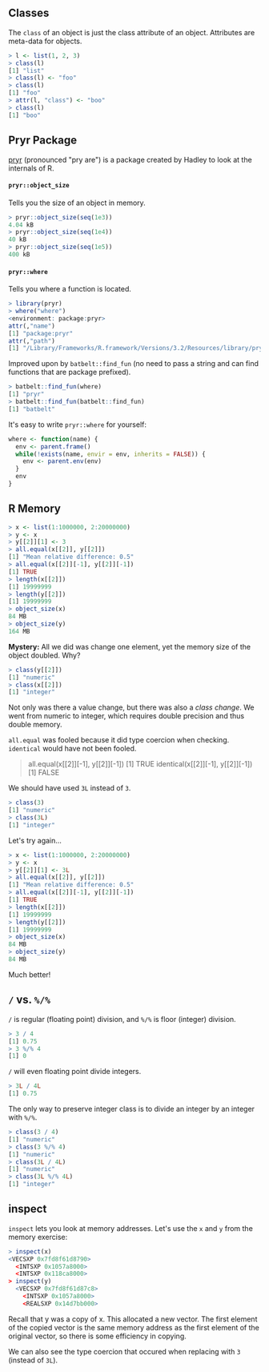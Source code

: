 ## Classes

The `class` of an object is just the class attribute of an object.  Attributes are meta-data for objects.

```R
> l <- list(1, 2, 3)
> class(l)
[1] "list"
> class(l) <- "foo"
> class(l)
[1] "foo"
> attr(l, "class") <- "boo"
> class(l)
[1] "boo"
```


## Pryr Package

[pryr](https://github.com/hadley/pryr) (pronounced "pry are") is a package created by Hadley to look at the internals of R.

#### `pryr::object_size`

Tells you the size of an object in memory.

```R
> pryr::object_size(seq(1e3))
4.04 kB
> pryr::object_size(seq(1e4))
40 kB
> pryr::object_size(seq(1e5))
400 kB
```

#### `pryr::where`

Tells you where a function is located.

```R
> library(pryr)
> where("where")
<environment: package:pryr>
attr(,"name")
[1] "package:pryr"
attr(,"path")
[1] "/Library/Frameworks/R.framework/Versions/3.2/Resources/library/pryr"
```

Improved upon by `batbelt::find_fun` (no need to pass a string and can find functions that are package prefixed).

```R
> batbelt::find_fun(where)
[1] "pryr"
> batbelt::find_fun(batbelt::find_fun)
[1] "batbelt"
```

It's easy to write `pryr::where` for yourself:

```R
where <- function(name) {
  env <- parent.frame()
  while(!exists(name, envir = env, inherits = FALSE)) {
    env <- parent.env(env)  
  }
  env
}
```


## R Memory

```R
> x <- list(1:1000000, 2:20000000)
> y <- x
> y[[2]][1] <- 3
> all.equal(x[[2]], y[[2]])
[1] "Mean relative difference: 0.5"
> all.equal(x[[2]][-1], y[[2]][-1])
[1] TRUE
> length(x[[2]])
[1] 19999999
> length(y[[2]])
[1] 19999999
> object_size(x)
84 MB
> object_size(y)
164 MB
```

**Mystery:** All we did was change one element, yet the memory size of the object doubled.  Why?

```R
> class(y[[2]])
[1] "numeric"
> class(x[[2]])
[1] "integer"
```

Not only was there a value change, but there was also a *class change*.  We went from numeric to integer, which requires double precision and thus double memory.

`all.equal` was fooled because it did type coercion when checking.  `identical` would have not been fooled.

> all.equal(x[[2]][-1], y[[2]][-1])
[1] TRUE
> identical(x[[2]][-1], y[[2]][-1])
[1] FALSE

We should have used `3L` instead of `3`.

```R
> class(3)
[1] "numeric"
> class(3L)
[1] "integer"
```

Let's try again...

```R
> x <- list(1:1000000, 2:20000000)
> y <- x
> y[[2]][1] <- 3L
> all.equal(x[[2]], y[[2]])
[1] "Mean relative difference: 0.5"
> all.equal(x[[2]][-1], y[[2]][-1])
[1] TRUE
> length(x[[2]])
[1] 19999999
> length(y[[2]])
[1] 19999999
> object_size(x)
84 MB
> object_size(y)
84 MB
```

Much better!



## `/` vs. `%/%`

`/` is regular (floating point) division, and `%/%` is floor (integer) division.

```R
> 3 / 4
[1] 0.75
> 3 %/% 4
[1] 0
```

`/` will even floating point divide integers.

```R
> 3L / 4L
[1] 0.75
```

The only way to preserve integer class is to divide an integer by an integer with `%/%`.

```R
> class(3 / 4)
[1] "numeric"
> class(3 %/% 4)
[1] "numeric"
> class(3L / 4L)
[1] "numeric"
> class(3L %/% 4L)
[1] "integer"
```


## inspect

`inspect` lets you look at memory addresses.  Let's use the `x` and `y` from the memory exercise:

```R
> inspect(x)
<VECSXP 0x7fd8f61d8790>
  <INTSXP 0x1057a8000>
  <INTSXP 0x118ca8000>
> inspect(y)
  <VECSXP 0x7fd8f61d87c8>
    <INTSXP 0x1057a8000>
    <REALSXP 0x14d7bb000>
```

Recall that y was a copy of x.  This allocated a new vector.  The first element of the copied vector is the same memory address as the first element of the original vector, so there is some efficiency in copying.

We can also see the type coercion that occured when replacing with `3` (instead of `3L`).
